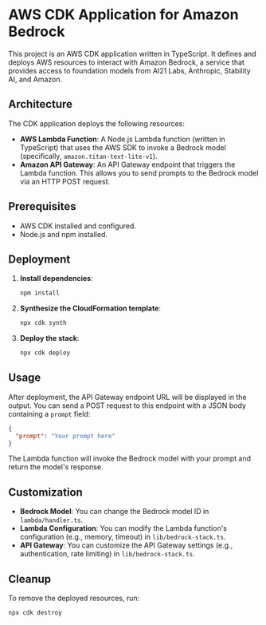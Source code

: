 # AWS CDK Application for Amazon Bedrock

This project is an AWS CDK application written in TypeScript. It defines and deploys AWS resources to interact with Amazon Bedrock, a service that provides access to foundation models from AI21 Labs, Anthropic, Stability AI, and Amazon.

## Architecture

The CDK application deploys the following resources:

- **AWS Lambda Function**: A Node.js Lambda function (written in TypeScript) that uses the AWS SDK to invoke a Bedrock model (specifically, `amazon.titan-text-lite-v1`).
- **Amazon API Gateway**: An API Gateway endpoint that triggers the Lambda function. This allows you to send prompts to the Bedrock model via an HTTP POST request.

## Prerequisites

- AWS CDK installed and configured.
- Node.js and npm installed.

## Deployment

1. **Install dependencies**:
   ```bash
   npm install
   ```
2. **Synthesize the CloudFormation template**:
   ```bash
   npx cdk synth
   ```
3. **Deploy the stack**:
   ```bash
   npx cdk deploy
   ```

## Usage

After deployment, the API Gateway endpoint URL will be displayed in the output. You can send a POST request to this endpoint with a JSON body containing a `prompt` field:

```json
{
  "prompt": "Your prompt here"
}
```

The Lambda function will invoke the Bedrock model with your prompt and return the model's response.

## Customization

- **Bedrock Model**: You can change the Bedrock model ID in `lambda/handler.ts`.
- **Lambda Configuration**: You can modify the Lambda function's configuration (e.g., memory, timeout) in `lib/bedrock-stack.ts`.
- **API Gateway**: You can customize the API Gateway settings (e.g., authentication, rate limiting) in `lib/bedrock-stack.ts`.

## Cleanup

To remove the deployed resources, run:

```bash
npx cdk destroy
```
